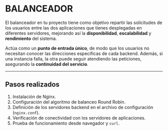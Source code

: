# BALANCEADOR


El balanceador en tu proyecto tiene como objetivo repartir las solicitudes de los usuarios entre las dos aplicaciones que tienes desplegadas en diferentes servidores, mejorando así la **disponibilidad**, **escalabilidad** y **rendimiento** del sistema.

Actúa como un **punto de entrada único**, de modo que los usuarios no necesitan conocer las direcciones específicas de cada backend. Además, si una instancia falla, la otra puede seguir atendiendo las peticiones, asegurando la **continuidad del servicio**.

---

##  Pasos realizados

1. Instalación de Nginx.
2. Configuración del algoritmo de balanceo Round Robin.
3. Definición de los servidores backend en el archivo de configuración (`nginx.conf`).
4. Verificación de conectividad con los servidores de aplicaciones.
5. Prueba de funcionamiento desde navegador y `curl`.

